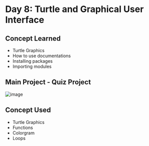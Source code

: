 # Day 8: Turtle and Graphical User Interface

## Concept Learned
- Turtle Graphics
- How to use documentations
- Installing packages
- Importing modules
## Main Project - Quiz Project
![image](https://github.com/user-attachments/assets/aa5a5554-825e-4aca-ae91-7e148480dcf5)
## Concept Used
- Turtle Graphics
- Functions
- Colorgram
- Loops